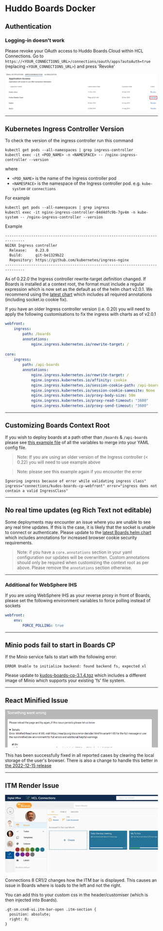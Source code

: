 # Huddo Boards Docker

## Authentication

### Logging-in doesn't work

Please revoke your OAuth access to Huddo Boards Cloud within HCL Connections.
Go to `https://<YOUR_CONNECTIONS_URL>/connections/oauth/apps?autoAuth=true` (replacing `<YOUR_CONNECTIONS_URL>`) and press 'Revoke'

![Application Access](application-access.png)

---

## Kubernetes Ingress Controller Version

To check the version of the ingress controller run this command

    kubectl get pods --all-namespaces | grep ingress-controller
    kubectl exec -it <POD_NAME> -n <NAMESPACE> -- /nginx-ingress-controller --version

where

-   `<POD_NAME>` is the name of the Ingress controller pod
-   `<NAMESPACE>` is the namespace of the Ingress controller pod. e.g. `kube-system` or `connections`

For example

    kubectl get pods --all-namespaces | grep ingress
    kubectl exec -it nginx-ingress-controller-84d4dfc9b-7gv4m -n kube-system -- /nginx-ingress-controller --version

Example

    -------------------------------------------------------------------------------
    NGINX Ingress controller
      Release:    0.23.0
      Build:      git-be1329b22
      Repository: https://github.com/kubernetes/ingress-nginx
    -------------------------------------------------------------------------------

As of 0.22.0 the Ingress controller rewrite-target definition changed. If Boards is installed at a context root, the format must include a regular expression which is now set as the default as of the helm chart v2.0.1. We recommend using the [latest chart](../helm-charts.md) which includes all required annotations (including socket.io cookie fix).

If you have an older Ingress controller version (i.e. 0.20) you will need to apply the following customisations to fix the ingress with charts as of v2.0.1

```yaml
webfront:
    ingress:
        path: /boards
        annotations:
            nginx.ingress.kubernetes.io/rewrite-target: /

core:
    ingress:
        path: /api-boards
        annotations:
            nginx.ingress.kubernetes.io/rewrite-target: /
            nginx.ingress.kubernetes.io/affinity: cookie
            nginx.ingress.kubernetes.io/session-cookie-path: /api-boards; Secure
            nginx.ingress.kubernetes.io/session-cookie-samesite: None
            nginx.ingress.kubernetes.io/proxy-body-size: 50m
            nginx.ingress.kubernetes.io/proxy-read-timeout: "3600"
            nginx.ingress.kubernetes.io/proxy-send-timeout: "3600"
```

---

## Customizing Boards Context Root

If you wish to deploy boards at a path other than `/boards` & `/api-boards` please see [this example file](../../assets/config/kubernetes/custom-context-root.yaml) of all the variables to merge into your YAML config file.

> Note: If you are using an older version of the Ingress controller (< 0.22) you will need to use example above

> Note: please see this example again if you encounter the error

    Ignoring ingress because of error while validating ingress class" ingress="connections/kudos-boards-cp-webfront" error="ingress does not contain a valid IngressClass"

---

## No real time updates (eg Rich Text not editable)

Some deployments may encounter an issue where you are unable to see any real time updates. If this is the case, it is likely that the socket is unable to connect or authenticate. Please update to the [latest Boards helm chart](../helm-charts.md) which includes annotations for increased browser cookie security requirements.

> Note: if you have a `core.annotations` section in your yaml configuration our updates will be overwritten. Custom annotations should only be required when customizing the context root as per above. Please remove the `annotations` section otherwise.

---

### Additional for WebSphere IHS

If you are using WebSphere IHS as your reverse proxy in front of Boards, please set the following environment variables to force polling instead of sockets

```yaml
webfront:
    env:
        FORCE_POLLING: true
```

---

## Minio pods fail to start in Boards CP

If the Minio service fails to start with the following error:

    ERROR Unable to initialize backend: found backend fs, expected xl

Please update to [kudos-boards-cp-3.1.4.tgz](../../assets/config/kubernetes/kudos-boards-cp-3.1.4.tgz) which includes a different image of Minio which supports your existing 'fs' file system.

---

## React Minified Issue

![ReactMinifiedError](react-minified-issue.png)

This has been successfully fixed in all reported cases by clearing the local storage of the user's browser. There is also a change to handle this better in [the 2022-12-15 release](../releases-archive.md#2022-12-15)

---

## ITM Render Issue

![ITMRenderIssue](ITM-Issue.jpeg)

Connections 8 CR1/2 changes how the ITM bar is displayed. This causes an issue in Boards where is loads to the left and not the right.

You can add this to your custom css in the header/customiser (which is then injected into Boards).

    .gt-sm.cnx8-ui.itm-bar-open .itm-section {
      position: absolute;
      right: 0;
    }
